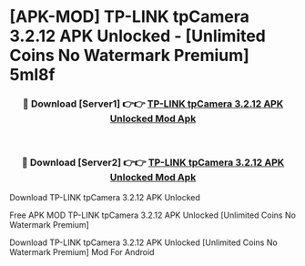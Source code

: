 # [APK-MOD] TP-LINK tpCamera 3.2.12 APK Unlocked - [Unlimited Coins No Watermark Premium] 5ml8f



<div align="center">
<h3>🔴 Download [Server1] 👉👉 <a href="https://momento.my/?title=TP-LINK_tpCamera_3.2.12_APK_Unlocked">TP-LINK tpCamera 3.2.12 APK Unlocked Mod Apk</a></h3><br>

<h3>🔴 Download [Server2] 👉👉 <a href="https://momento.my/?title=TP-LINK_tpCamera_3.2.12_APK_Unlocked">TP-LINK tpCamera 3.2.12 APK Unlocked Mod Apk</a></h3>
</div>



Download TP-LINK tpCamera 3.2.12 APK Unlocked 

Free APK MOD TP-LINK tpCamera 3.2.12 APK Unlocked [Unlimited Coins No Watermark Premium]

Download TP-LINK tpCamera 3.2.12 APK Unlocked [Unlimited Coins No Watermark Premium] Mod For Android
